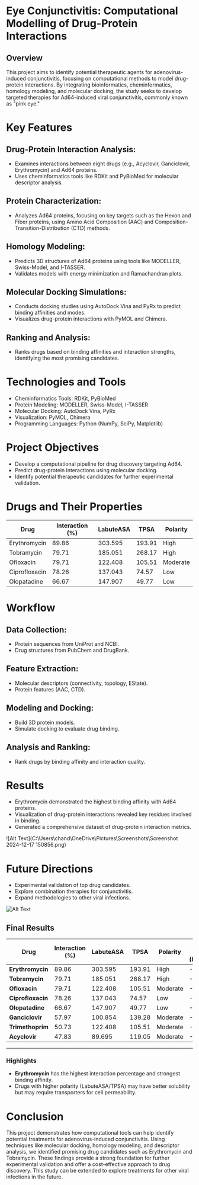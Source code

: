 # Eye Conjunctivitis: Computational Modelling of Drug-Protein Interactions
## Overview
This project aims to identify potential therapeutic agents for adenovirus-induced conjunctivitis, focusing on computational methods to model drug-protein interactions. By integrating bioinformatics, cheminformatics, homology modeling, and molecular docking, the study seeks to develop targeted therapies for Ad64-induced viral conjunctivitis, commonly known as "pink eye."

# Key Features

## Drug-Protein Interaction Analysis:
* Examines interactions between eight drugs (e.g., Acyclovir, Ganciclovir, Erythromycin) and Ad64 proteins.
* Uses cheminformatics tools like RDKit and PyBioMed for molecular descriptor analysis.
  
## Protein Characterization:
* Analyzes Ad64 proteins, focusing on key targets such as the Hexon and Fiber proteins, using Amino Acid Composition (AAC) and Composition-Transition-Distribution (CTD) methods.

## Homology Modeling:
* Predicts 3D structures of Ad64 proteins using tools like MODELLER, Swiss-Model, and I-TASSER.
* Validates models with energy minimization and Ramachandran plots.
  
## Molecular Docking Simulations:
* Conducts docking studies using AutoDock Vina and PyRx to predict binding affinities and modes.
* Visualizes drug-protein interactions with PyMOL and Chimera.

## Ranking and Analysis:
* Ranks drugs based on binding affinities and interaction strengths, identifying the most promising candidates.

# Technologies and Tools
* Cheminformatics Tools: RDKit, PyBioMed
* Protein Modeling: MODELLER, Swiss-Model, I-TASSER
* Molecular Docking: AutoDock Vina, PyRx
* Visualization: PyMOL, Chimera
* Programming Languages: Python (NumPy, SciPy, Matplotlib)

# Project Objectives
* Develop a computational pipeline for drug discovery targeting Ad64.
* Predict drug-protein interactions using molecular docking.
* Identify potential therapeutic candidates for further experimental validation.
  
# Drugs and Their Properties

| Drug            | Interaction (%) | LabuteASA | TPSA   | Polarity   |
|-----------------|----------------|----------|-------|-----------|
| Erythromycin    | 89.86          | 303.595  | 193.91| High      |
| Tobramycin      | 79.71          | 185.051  | 268.17| High      |
| Ofloxacin       | 79.71          | 122.408  | 105.51| Moderate  |
| Ciprofloxacin   | 78.26          | 137.043  | 74.57 | Low       |
| Olopatadine     | 66.67          | 147.907  | 49.77 | Low       |

# Workflow

## Data Collection:
* Protein sequences from UniProt and NCBI.
* Drug structures from PubChem and DrugBank.

## Feature Extraction:
* Molecular descriptors (connectivity, topology, EState).
* Protein features (AAC, CTD).

## Modeling and Docking:
* Build 3D protein models.
* Simulate docking to evaluate drug binding.

## Analysis and Ranking:
* Rank drugs by binding affinity and interaction quality.

# Results
* Erythromycin demonstrated the highest binding affinity with Ad64 proteins.
* Visualization of drug-protein interactions revealed key residues involved in binding.
* Generated a comprehensive dataset of drug-protein interaction metrics.

 ![Alt Text](C:\Users\chand\OneDrive\Pictures\Screenshots\Screenshot 2024-12-17 150856.png) 

# Future Directions
* Experimental validation of top drug candidates.
* Explore combination therapies for conjunctivitis.
* Expand methodologies to other viral infections.

![Alt Text](path_to_image)


## Final Results

| **Drug**         | **Interaction (%)** | **LabuteASA** | **TPSA**   | **Polarity**   | **Binding Affinity (kcal/mol)** |
|------------------|---------------------|---------------|------------|----------------|---------------------------------|
| **Erythromycin** | 89.86              | 303.595       | 193.91     | High           | -6.87                          |
| **Tobramycin**   | 79.71              | 185.051       | 268.17     | High           | -6.46                          |
| **Ofloxacin**    | 79.71              | 122.408       | 105.51     | Moderate       | -6.27                          |
| **Ciprofloxacin**| 78.26              | 137.043       | 74.57      | Low            | -6.26                          |
| **Olopatadine**  | 66.67              | 147.907       | 49.77      | Low            | -6.14                          |
| **Ganciclovir**  | 57.97              | 100.854       | 139.28     | Moderate       | -5.77                          |
| **Trimethoprim** | 50.73              | 122.408       | 105.51     | Moderate       | -6.15                          |
| **Acyclovir**    | 47.83              | 89.695        | 119.05     | Moderate       | -6.26                          |

---

### Highlights
- **Erythromycin** has the highest interaction percentage and strongest binding affinity.
- Drugs with higher polarity (LabuteASA/TPSA) may have better solubility but may require transporters for cell permeability.



# Conclusion
This project demonstrates how computational tools can help identify potential treatments for adenovirus-induced conjunctivitis. Using techniques like molecular docking, homology modeling, and descriptor analysis, we identified promising drug candidates such as Erythromycin and Tobramycin. These findings provide a strong foundation for further experimental validation and offer a cost-effective approach to drug discovery. This study can be extended to explore treatments for other viral infections in the future.
